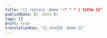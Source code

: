 ```yaml
---
title: "{{ replace .Name "-" " " | title }}"
publishDate: {{ .Date }}
tags: []
draft: true
translationKey: "{{ sha256 .Name }}"
---
```


